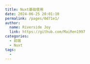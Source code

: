```yaml
---
title: Nuxt基础使用
date: 2024-06-25 20:01:10
permalink: /pages/0d71e1/
author:
  name: Riverside Joy
  link: https://github.com/MaiRen1997
categories:
  - 前端
  - Nuxt
tags:
  - 
---
```

